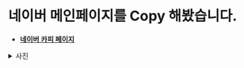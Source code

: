 네이버 메인페이지를 Copy 해봤습니다.
==========


- **[네이버 카피 페이지](HTML/naverCopy/index.html)**

<details>
  <summary>사진</summary>

  ![www naver com_ (2)](https://github.com/user-attachments/assets/1e901bfe-f8fb-480c-821a-24f0a13d64df)
</details>
